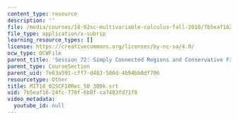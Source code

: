 ```yaml
---
content_type: resource
description: ''
file: /media/courses/18-02sc-multivariable-calculus-fall-2010/7b5eaf1624fc770f6b8fca7483fd71f8_MIT18_02SCF10Rec_50_300k.srt
file_type: application/x-subrip
learning_resource_types: []
license: https://creativecommons.org/licenses/by-nc-sa/4.0/
ocw_type: OCWFile
parent_title: 'Session 72: Simply Connected Regions and Conservative Fields'
parent_type: CourseSection
parent_uid: 7e63a591-cff7-d483-506d-4b94bb0df706
resourcetype: Other
title: MIT18_02SCF10Rec_50_300k.srt
uid: 7b5eaf16-24fc-770f-6b8f-ca7483fd71f8
video_metadata:
  youtube_id: null
---
```

